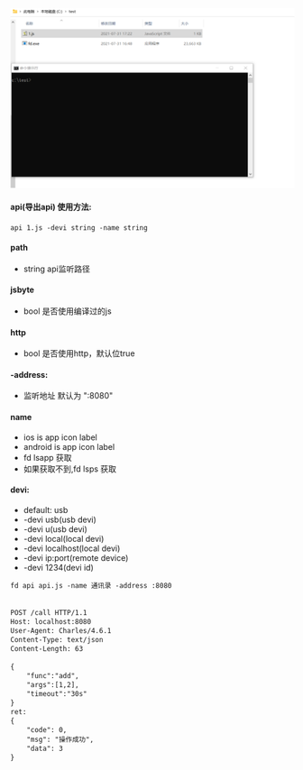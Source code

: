 ![](../gif/api.webp)

#### api(导出api) 使用方法:
````
api 1.js -devi string -name string
````

#### path
- string api监听路径

#### jsbyte
- bool 是否使用编译过的js

#### http
- bool 是否使用http，默认位true

#### -address:
- 监听地址 默认为 ":8080"

#### name
- ios is app icon label
- android is app icon label
- fd lsapp 获取
- 如果获取不到,fd lsps 获取

#### devi:
- default: usb
- -devi usb(usb devi)
- -devi u(usb devi)
- -devi local(local devi)
- -devi localhost(local devi)
- -devi ip:port(remote device)
- -devi 1234(devi id)

```
fd api api.js -name 通讯录 -address :8080


POST /call HTTP/1.1
Host: localhost:8080
User-Agent: Charles/4.6.1
Content-Type: text/json
Content-Length: 63

{
    "func":"add",
    "args":[1,2],
    "timeout":"30s"
}
ret:
{
	"code": 0,
	"msg": "操作成功",
	"data": 3
}
```